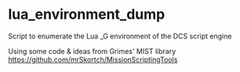 
# lua_environment_dump
Script to enumerate the Lua _G environment of the DCS script engine

Using some code & ideas from Grimes' MIST library
https://github.com/mrSkortch/MissionScriptingTools
